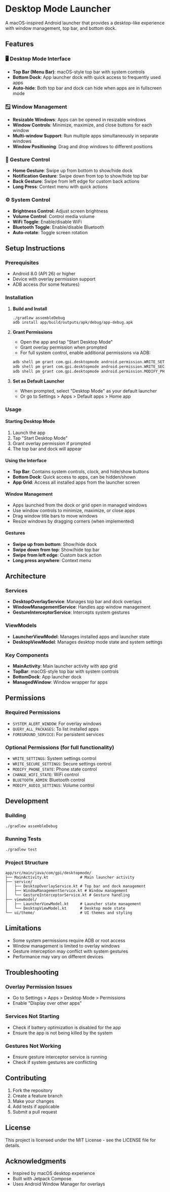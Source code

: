 # Desktop Mode Launcher

A macOS-inspired Android launcher that provides a desktop-like experience with window management, top bar, and bottom dock.

## Features

### 🖥️ Desktop Mode Interface
- **Top Bar (Menu Bar)**: macOS-style top bar with system controls
- **Bottom Dock**: App launcher dock with quick access to frequently used apps
- **Auto-hide**: Both top bar and dock can hide when apps are in fullscreen mode

### 🪟 Window Management
- **Resizable Windows**: Apps can be opened in resizable windows
- **Window Controls**: Minimize, maximize, and close buttons for each window
- **Multi-window Support**: Run multiple apps simultaneously in separate windows
- **Window Positioning**: Drag and drop windows to different positions

### 🎯 Gesture Control
- **Home Gesture**: Swipe up from bottom to show/hide dock
- **Notification Gesture**: Swipe down from top to show/hide top bar
- **Back Gesture**: Swipe from left edge for custom back actions
- **Long Press**: Context menu with quick actions

### ⚙️ System Control
- **Brightness Control**: Adjust screen brightness
- **Volume Control**: Control media volume
- **WiFi Toggle**: Enable/disable WiFi
- **Bluetooth Toggle**: Enable/disable Bluetooth
- **Auto-rotate**: Toggle screen rotation

## Setup Instructions

### Prerequisites
- Android 8.0 (API 26) or higher
- Device with overlay permission support
- ADB access (for some features)

### Installation

1. **Build and Install**
   ```bash
   ./gradlew assembleDebug
   adb install app/build/outputs/apk/debug/app-debug.apk
   ```

2. **Grant Permissions**
   - Open the app and tap "Start Desktop Mode"
   - Grant overlay permission when prompted
   - For full system control, enable additional permissions via ADB:
   ```bash
   adb shell pm grant com.gpi.desktopmode android.permission.WRITE_SETTINGS
   adb shell pm grant com.gpi.desktopmode android.permission.WRITE_SECURE_SETTINGS
   adb shell pm grant com.gpi.desktopmode android.permission.MODIFY_PHONE_STATE
   ```

3. **Set as Default Launcher**
   - When prompted, select "Desktop Mode" as your default launcher
   - Or go to Settings > Apps > Default apps > Home app

### Usage

#### Starting Desktop Mode
1. Launch the app
2. Tap "Start Desktop Mode"
3. Grant overlay permission if prompted
4. The top bar and dock will appear

#### Using the Interface
- **Top Bar**: Contains system controls, clock, and hide/show buttons
- **Bottom Dock**: Quick access to apps, can be hidden/shown
- **App Grid**: Access all installed apps from the launcher screen

#### Window Management
- Apps launched from the dock or grid open in managed windows
- Use window controls to minimize, maximize, or close apps
- Drag window title bars to move windows
- Resize windows by dragging corners (when implemented)

#### Gestures
- **Swipe up from bottom**: Show/hide dock
- **Swipe down from top**: Show/hide top bar
- **Swipe from left edge**: Custom back action
- **Long press anywhere**: Context menu

## Architecture

### Services
- **DesktopOverlayService**: Manages top bar and dock overlays
- **WindowManagementService**: Handles app window management
- **GestureInterceptorService**: Intercepts system gestures

### ViewModels
- **LauncherViewModel**: Manages installed apps and launcher state
- **DesktopViewModel**: Manages desktop mode state and system settings

### Key Components
- **MainActivity**: Main launcher activity with app grid
- **TopBar**: macOS-style top bar with system controls
- **BottomDock**: App launcher dock
- **ManagedWindow**: Window wrapper for apps

## Permissions

### Required Permissions
- `SYSTEM_ALERT_WINDOW`: For overlay windows
- `QUERY_ALL_PACKAGES`: To list installed apps
- `FOREGROUND_SERVICE`: For persistent services

### Optional Permissions (for full functionality)
- `WRITE_SETTINGS`: System settings control
- `WRITE_SECURE_SETTINGS`: Secure settings control
- `MODIFY_PHONE_STATE`: Phone state control
- `CHANGE_WIFI_STATE`: WiFi control
- `BLUETOOTH_ADMIN`: Bluetooth control
- `MODIFY_AUDIO_SETTINGS`: Volume control

## Development

### Building
```bash
./gradlew assembleDebug
```

### Running Tests
```bash
./gradlew test
```

### Project Structure
```
app/src/main/java/com/gpi/desktopmode/
├── MainActivity.kt              # Main launcher activity
├── service/
│   ├── DesktopOverlayService.kt # Top bar and dock management
│   ├── WindowManagementService.kt # Window management
│   └── GestureInterceptorService.kt # Gesture handling
├── viewmodel/
│   ├── LauncherViewModel.kt     # Launcher state management
│   └── DesktopViewModel.kt      # Desktop mode state
└── ui/theme/                    # UI themes and styling
```

## Limitations

- Some system permissions require ADB or root access
- Window management is limited to overlay windows
- Gesture interception may conflict with system gestures
- Performance may vary on different devices

## Troubleshooting

### Overlay Permission Issues
- Go to Settings > Apps > Desktop Mode > Permissions
- Enable "Display over other apps"

### Services Not Starting
- Check if battery optimization is disabled for the app
- Ensure the app is not being killed by the system

### Gestures Not Working
- Ensure gesture interceptor service is running
- Check if system gestures are conflicting

## Contributing

1. Fork the repository
2. Create a feature branch
3. Make your changes
4. Add tests if applicable
5. Submit a pull request

## License

This project is licensed under the MIT License - see the LICENSE file for details.

## Acknowledgments

- Inspired by macOS desktop experience
- Built with Jetpack Compose
- Uses Android Window Manager for overlays 